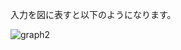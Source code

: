 入力を図に表すと以下のようになります。

![graph2](https://www.dropbox.com/scl/fi/qqxzagbmranbgty0rmxjb/graph2.jpg?rlkey=rwzwjaa4hvqru8asv0wz85rsu&st=1ellfz7e&raw=1)